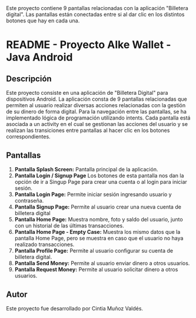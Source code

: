 ## 

Este proyecto contiene 9 pantallas relacionadas con la aplicación "Billetera digital". Las pantallas están conectadas entre si al dar clic en los distintos botones que hay en cada una.


# README - Proyecto Alke Wallet - Java Android

## Descripción
Este proyecto consiste en una aplicación de "Billetera Digital" para dispositivos Android. La aplicación consta de 9 pantallas relacionadas que permiten al usuario realizar diversas acciones relacionadas con la gestión de su dinero de forma digital. Para la navegación entre las pantallas, se ha implementado lógica de programación utilizando intents. Cada pantalla está asociada a un activity en el cual se gestionan las acciones del usuario y se realizan las transiciones entre pantallas al hacer clic en los botones correspondientes.

## Pantallas
1. **Pantalla Splash Screen:** Pantalla principal de la aplicación.
2. **Pantalla Login / Signup Page** Los botones de esta pantalla nos dan la opción de ir a Singup Page para crear una cuenta o al login para iniciar sesión.
3. **Pantalla Login Page:** Permite iniciar sesión ingresando usuario y contraseña.
4. **Pantalla Signup Page:** Permite al usuario crear una nueva cuenta de billetera digital
5. **Pantalla Home Page:** Muestra nombre, foto y saldo del usuario, junto con un historial de las últimas transacciones.
6. **Pantalla Home Page - Empty Case:** Muestra los mismo datos que la pantalla Home Page, pero se muestra en caso que el usuario no haya realizado transacciones.
7. **Pantalla Profile Page:** Permite al usuario configurar su cuenta de billetera digital.
8. **Pantalla Send Money:**  Permite al usuario enviar dinero a otros usuarios.
9. **Pantalla Request Money:** Permite al usuario solicitar dinero a otros usuarios.



## Autor
Este proyecto fue desarrollado por Cintia Muñoz Valdés.
